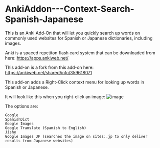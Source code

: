 # AnkiAddon---Context-Search-Spanish-Japanese
This is an Anki Add-On that will let you quickly search up words on commonly used websites for Spanish or Japanese dictionaries, including images.

Anki is a spaced repetiton flash card system that can be downloaded from here:
https://apps.ankiweb.net/

This add-on is a fork from this add-on here:
https://ankiweb.net/shared/info/359618071

This add-on adds a Right-Click context menu for looking up words in Spanish or Japanese.

It will look like this when you right-click an image:
![image](https://user-images.githubusercontent.com/9376306/177054435-4591bda7-bbcb-4657-8799-9cacabc839ab.png)


The options are:
```
Google
SpanishDict
Google Images
Google Translate (Spanish to English)
Jisho
Google Images JP (searches the image on sites:.jp to only deliver results from Japanese websites)
```

